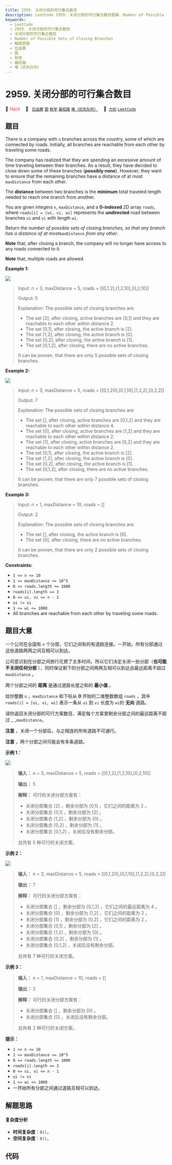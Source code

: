 ```yaml
---
title: 2959. 关闭分部的可行集合数目
description: LeetCode 2959. 关闭分部的可行集合数目题解，Number of Possible Sets of Closing Branches，包含解题思路、复杂度分析以及完整的 JavaScript 代码实现。
keywords:
  - LeetCode
  - 2959. 关闭分部的可行集合数目
  - 关闭分部的可行集合数目
  - Number of Possible Sets of Closing Branches
  - 解题思路
  - 位运算
  - 图
  - 枚举
  - 最短路
  - 堆（优先队列）
---
```


# 2959. 关闭分部的可行集合数目

🔴 <font color=#ff334b>Hard</font>&emsp; 🔖&ensp; [`位运算`](/tag/bit-manipulation.md) [`图`](/tag/graph.md) [`枚举`](/tag/enumeration.md) [`最短路`](/tag/shortest-path.md) [`堆（优先队列）`](/tag/heap-priority-queue.md)&emsp; 🔗&ensp;[`力扣`](https://leetcode.cn/problems/number-of-possible-sets-of-closing-branches) [`LeetCode`](https://leetcode.com/problems/number-of-possible-sets-of-closing-branches)

## 题目

There is a company with `n` branches across the country, some of which are
connected by roads. Initially, all branches are reachable from each other by
traveling some roads.

The company has realized that they are spending an excessive amount of time
traveling between their branches. As a result, they have decided to close down
some of these branches (**possibly none**). However, they want to ensure that
the remaining branches have a distance of at most `maxDistance` from each
other.

The **distance** between two branches is the **minimum** total traveled length
needed to reach one branch from another.

You are given integers `n`, `maxDistance`, and a **0-indexed** 2D array
`roads`, where `roads[i] = [ui, vi, wi]` represents the **undirected** road
between branches `ui` and `vi` with length `wi`.

Return _the number of possible sets of closing branches, so that any branch
has a distance of at most_`maxDistance` _from any other_.

**Note** that, after closing a branch, the company will no longer have access
to any roads connected to it.

**Note** that, multiple roads are allowed.



**Example 1:**

![](https://assets.leetcode.com/uploads/2023/11/08/example11.png)

> Input: n = 3, maxDistance = 5, roads = [[0,1,2],[1,2,10],[0,2,10]]
> 
> Output: 5
> 
> Explanation: The possible sets of closing branches are:
> - The set [2], after closing, active branches are [0,1] and they are reachable to each other within distance 2.
> - The set [0,1], after closing, the active branch is [2].
> - The set [1,2], after closing, the active branch is [0].
> - The set [0,2], after closing, the active branch is [1].
> - The set [0,1,2], after closing, there are no active branches.
> 
> It can be proven, that there are only 5 possible sets of closing branches.

**Example 2:**

![](https://assets.leetcode.com/uploads/2023/11/08/example22.png)

> Input: n = 3, maxDistance = 5, roads = [[0,1,20],[0,1,10],[1,2,2],[0,2,2]]
> 
> Output: 7
> 
> Explanation: The possible sets of closing branches are:
> - The set [], after closing, active branches are [0,1,2] and they are reachable to each other within distance 4.
> - The set [0], after closing, active branches are [1,2] and they are reachable to each other within distance 2.
> - The set [1], after closing, active branches are [0,2] and they are reachable to each other within distance 2.
> - The set [0,1], after closing, the active branch is [2].
> - The set [1,2], after closing, the active branch is [0].
> - The set [0,2], after closing, the active branch is [1].
> - The set [0,1,2], after closing, there are no active branches.
> 
> It can be proven, that there are only 7 possible sets of closing branches.

**Example 3:**

> Input: n = 1, maxDistance = 10, roads = []
> 
> Output: 2
> 
> Explanation: The possible sets of closing branches are:
> - The set [], after closing, the active branch is [0].
> - The set [0], after closing, there are no active branches.
> 
> It can be proven, that there are only 2 possible sets of closing branches.

**Constraints:**

  * `1 <= n <= 10`
  * `1 <= maxDistance <= 10^5`
  * `0 <= roads.length <= 1000`
  * `roads[i].length == 3`
  * `0 <= ui, vi <= n - 1`
  * `ui != vi`
  * `1 <= wi <= 1000`
  * All branches are reachable from each other by traveling some roads.


## 题目大意

一个公司在全国有 `n` 个分部，它们之间有的有道路连接。一开始，所有分部通过这些道路两两之间互相可以到达。

公司意识到在分部之间旅行花费了太多时间，所以它们决定关闭一些分部（**也可能不关闭任何分部** ），同时保证剩下的分部之间两两互相可以到达且最远距离不超过
`maxDistance` 。

两个分部之间的 **距离** 是通过道路长度之和的 **最小值**  。

给你整数 `n` ，`maxDistance` 和下标从 **0**  开始的二维整数数组 `roads` ，其中 `roads[i] = [ui, vi,
wi]` 表示一条从 `ui` 到 `vi` 长度为 `wi`的 **无向**  道路。

请你返回关闭分部的可行方案数目，满足每个方案里剩余分部之间的最远距离不超过 _ _`maxDistance`。

**注意** ，关闭一个分部后，与之相连的所有道路不可通行。

**注意** ，两个分部之间可能会有多条道路。



**示例 1：**

![](https://assets.leetcode.com/uploads/2023/11/08/example11.png)

> 
> 
> 
> 
> 
> **输入：** n = 3, maxDistance = 5, roads = [[0,1,2],[1,2,10],[0,2,10]]
> 
> **输出：** 5
> 
> **解释：** 可行的关闭分部方案有：
> - 关闭分部集合 [2] ，剩余分部为 [0,1] ，它们之间的距离为 2 。
> - 关闭分部集合 [0,1] ，剩余分部为 [2] 。
> - 关闭分部集合 [1,2] ，剩余分部为 [0] 。
> - 关闭分部集合 [0,2] ，剩余分部为 [1] 。
> - 关闭分部集合 [0,1,2] ，关闭后没有剩余分部。
> 
> 总共有 5 种可行的关闭方案。
> 
> 

**示例 2：**

![](https://assets.leetcode.com/uploads/2023/11/08/example22.png)

> 
> 
> 
> 
> 
> **输入：** n = 3, maxDistance = 5, roads = [[0,1,20],[0,1,10],[1,2,2],[0,2,2]]
> 
> **输出：** 7
> 
> **解释：** 可行的关闭分部方案有：
> - 关闭分部集合 [] ，剩余分部为 [0,1,2] ，它们之间的最远距离为 4 。
> - 关闭分部集合 [0] ，剩余分部为 [1,2] ，它们之间的距离为 2 。
> - 关闭分部集合 [1] ，剩余分部为 [0,2] ，它们之间的距离为 2 。
> - 关闭分部集合 [0,1] ，剩余分部为 [2] 。
> - 关闭分部集合 [1,2] ，剩余分部为 [0] 。
> - 关闭分部集合 [0,2] ，剩余分部为 [1] 。
> - 关闭分部集合 [0,1,2] ，关闭后没有剩余分部。
> 
> 总共有 7 种可行的关闭方案。
> 
> 

**示例 3：**

> 
> 
> 
> 
> 
> **输入：** n = 1, maxDistance = 10, roads = []
> 
> **输出：** 2
> 
> **解释：** 可行的关闭分部方案有：
> - 关闭分部集合 [] ，剩余分部为 [0] 。
> - 关闭分部集合 [0] ，关闭后没有剩余分部。
> 
> 总共有 2 种可行的关闭方案。
> 
> 



**提示：**

  * `1 <= n <= 10`
  * `1 <= maxDistance <= 10^5`
  * `0 <= roads.length <= 1000`
  * `roads[i].length == 3`
  * `0 <= ui, vi <= n - 1`
  * `ui != vi`
  * `1 <= wi <= 1000`
  * 一开始所有分部之间通过道路互相可以到达。


## 解题思路

#### 复杂度分析

- **时间复杂度**：`O()`，
- **空间复杂度**：`O()`，

## 代码

```javascript

```